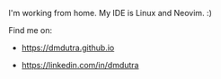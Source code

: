 I'm working from home. My IDE is Linux and Neovim. :)

Find me on:
* https://dmdutra.github.io

* https://linkedin.com/in/dmdutra
